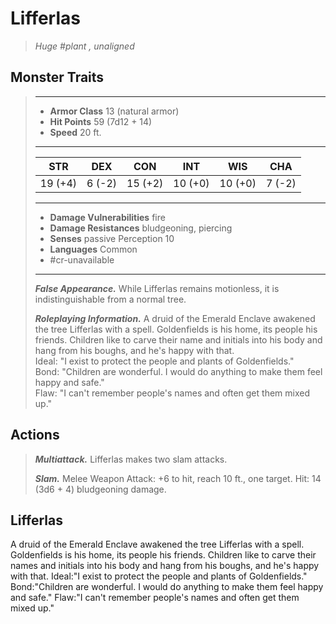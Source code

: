 # Lifferlas
>*Huge #plant , unaligned*
## Monster Traits
>___
>- **Armor Class** 13 (natural armor)
>- **Hit Points** 59 (7d12 + 14)
>- **Speed** 20 ft.
>___
>|STR|DEX|CON|INT|WIS|CHA|
>|:---:|:---:|:---:|:---:|:---:|:---:|
>|19 (+4)|6 (-2)|15 (+2)|10 (+0)|10 (+0)|7 (-2)|
>___
>- **Damage Vulnerabilities** fire
>- **Damage Resistances** bludgeoning, piercing
>- **Senses** passive Perception 10
>- **Languages** Common
>- #cr-unavailable
>___
>***False Appearance.*** While Lifferlas remains motionless, it is indistinguishable from a normal tree.  
>
>***Roleplaying Information.*** A druid of the Emerald Enclave awakened the tree Lifferlas with a spell. Goldenfields is his home, its people his friends. Children like to carve their name and initials into his body and hang from his boughs, and he's happy with that.  
>Ideal: "I exist to protect the people and plants of Goldenfields."  
>Bond: "Children are wonderful. I would do anything to make them feel happy and safe."  
>Flaw: "I can't remember people's names and often get them mixed up."  
>
## Actions
>***Multiattack.*** Lifferlas makes two slam attacks.  
>
>***Slam.*** Melee Weapon Attack: +6 to hit, reach 10 ft., one target. Hit: 14 (3d6 + 4) bludgeoning damage.
## Lifferlas
A druid of the Emerald Enclave awakened the tree Lifferlas with a spell. Goldenfields is his home, its people his friends. Children like to carve their names and initials into his body and hang from his boughs, and he's happy with that.
Ideal:"I exist to protect the people and plants of Goldenfields."
Bond:"Children are wonderful. I would do anything to make them feel happy and safe."
Flaw:"I can't remember people's names and often get them mixed up."